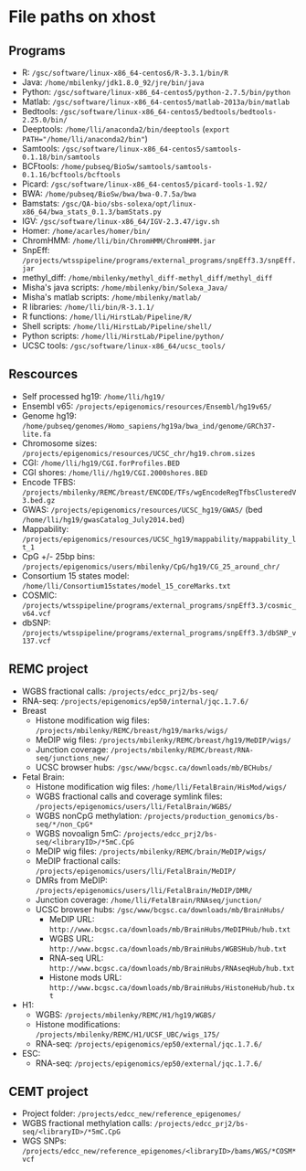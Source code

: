 File paths on xhost
===================

## Programs
* R: `/gsc/software/linux-x86_64-centos6/R-3.3.1/bin/R`  
* Java: `/home/mbilenky/jdk1.8.0_92/jre/bin/java`
* Python: `/gsc/software/linux-x86_64-centos5/python-2.7.5/bin/python`    
* Matlab: `/gsc/software/linux-x86_64-centos5/matlab-2013a/bin/matlab`  
* Bedtools: `/gsc/software/linux-x86_64-centos5/bedtools/bedtools-2.25.0/bin/`  
* Deeptools: `/home/lli/anaconda2/bin/deeptools` (`export PATH="/home/lli/anaconda2/bin"`)
* Samtools: `/gsc/software/linux-x86_64-centos5/samtools-0.1.18/bin/samtools`    
* BCFtools: `/home/pubseq/BioSw/samtools/samtools-0.1.16/bcftools/bcftools`   
* Picard: `/gsc/software/linux-x86_64-centos5/picard-tools-1.92/`   
* BWA: `/home/pubseq/BioSw/bwa/bwa-0.7.5a/bwa`      
* Bamstats: `/gsc/QA-bio/sbs-solexa/opt/linux-x86_64/bwa_stats_0.1.3/bamStats.py`   
* IGV: `/gsc/software/linux-x86_64/IGV-2.3.47/igv.sh`       
* Homer: `/home/acarles/homer/bin/`
* ChromHMM: `/home/lli/bin/ChromHMM/ChromHMM.jar`      
* SnpEff: `/projects/wtsspipeline/programs/external_programs/snpEff3.3/snpEff.jar`    
* methyl_diff: `/home/mbilenky/methyl_diff-methyl_diff/methyl_diff`   
* Misha's java scripts: `/home/mbilenky/bin/Solexa_Java/`   
* Misha's matlab scripts: `/home/mbilenky/matlab/`  
* R libraries: `/home/lli/bin/R-3.1.1/`    
* R functions: `/home/lli/HirstLab/Pipeline/R/`
* Shell scripts: `/home/lli/HirstLab/Pipeline/shell/`   
* Python scripts: `/home/lli/HirstLab/Pipeline/python/`  
* UCSC tools: `/gsc/software/linux-x86_64/ucsc_tools/`  

## Rescources
* Self processed hg19: `/home/lli/hg19/`
* Ensembl v65: `/projects/epigenomics/resources/Ensembl/hg19v65/`
* Genome hg19: `/home/pubseq/genomes/Homo_sapiens/hg19a/bwa_ind/genome/GRCh37-lite.fa`    
* Chromosome sizes: `/projects/epigenomics/resources/UCSC_chr/hg19.chrom.sizes`
* CGI: `/home/lli/hg19/CGI.forProfiles.BED`        
* CGI shores: `/home/lli//hg19/CGI.2000shores.BED`       
* Encode TFBS: `/projects/mbilenky/REMC/breast/ENCODE/TFs/wgEncodeRegTfbsClusteredV3.bed.gz`    
* GWAS: `/projects/epigenomics/resources/UCSC_hg19/GWAS/` (bed `/home/lli/hg19/gwasCatalog_July2014.bed`)
* Mappability: `/projects/epigenomics/resources/UCSC_hg19/mappability/mappability_lt_1`
* CpG +/- 25bp bins: `/projects/epigenomics/users/mbilenky/CpG/hg19/CG_25_around_chr/`  
* Consortium 15 states model: `/home/lli/Consortium15states/model_15_coreMarks.txt`   
* COSMIC: `/projects/wtsspipeline/programs/external_programs/snpEff3.3/cosmic_v64.vcf`   
* dbSNP: `/projects/wtsspipeline/programs/external_programs/snpEff3.3/dbSNP_v137.vcf`   

## REMC project
* WGBS fractional calls: `/projects/edcc_prj2/bs-seq/`
* RNA-seq: `/projects/epigenomics/ep50/internal/jqc.1.7.6/`   
* Breast
    + Histone modification wig files: `/projects/mbilenky/REMC/breast/hg19/marks/wigs/`  
    + MeDIP wig files: `/projects/mbilenky/REMC/breast/hg19/MeDIP/wigs/`
    + Junction coverage: `/projects/mbilenky/REMC/breast/RNA-seq/junctions_new/`
    + UCSC browser hubs: `/gsc/www/bcgsc.ca/downloads/mb/BCHubs/`  
* Fetal Brain:
    + Histone modification wig files: `/home/lli/FetalBrain/HisMod/wigs/`
    + WGBS fractional calls and coverage symlink files: `/projects/epigenomics/users/lli/FetalBrain/WGBS/`
    + WGBS nonCpG methylation: `/projects/production_genomics/bs-seq/*/non_CpG*`        
    + WGBS novoalign 5mC: `/projects/edcc_prj2/bs-seq/<libraryID>/*5mC.CpG`    
    + MeDIP wig files: `/projects/mbilenky/REMC/brain/MeDIP/wigs/`  
    + MeDIP fractional calls: `/projects/epigenomics/users/lli/FetalBrain/MeDIP/`
    + DMRs from MeDIP: `/projects/epigenomics/users/lli/FetalBrain/MeDIP/DMR/`  
    + Junction coverage: `/home/lli/FetalBrain/RNAseq/junction/`
    + UCSC browser hubs: `/gsc/www/bcgsc.ca/downloads/mb/BrainHubs/`  
        * MeDIP URL: `http://www.bcgsc.ca/downloads/mb/BrainHubs/MeDIPHub/hub.txt`    
        * WGBS URL: `http://www.bcgsc.ca/downloads/mb/BrainHubs/WGBSHub/hub.txt`    
        * RNA-seq URL: `http://www.bcgsc.ca/downloads/mb/BrainHubs/RNAseqHub/hub.txt`    
        * Histone mods URL: `http://www.bcgsc.ca/downloads/mb/BrainHubs/HistoneHub/hub.txt`    
* H1:   
    + WGBS: `/projects/mbilenky/REMC/H1/hg19/WGBS/` 
    + Histone modifications: `/projects/mbilenky/REMC/H1/UCSF_UBC/wigs_175/`   
    + RNA-seq: `/projects/epigenomics/ep50/external/jqc.1.7.6/`   
* ESC:
    + RNA-seq: `/projects/epigenomics/ep50/external/jqc.1.7.6/`

## CEMT project
* Project folder: `/projects/edcc_new/reference_epigenomes/`     
* WGBS fractional methylation calls: `/projects/edcc_prj2/bs-seq/<libraryID>/*5mC.CpG`    
* WGS SNPs: `/projects/edcc_new/reference_epigenomes/<libraryID>/bams/WGS/*COSM*vcf`      
